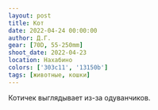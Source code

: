 ```yaml
---
layout: post
title: Кот
date: 2022-04-24 00:00:00
author: Д.Г.
gear: [70D, 55-250mm]
shoot_date: 2022-04-23
location: Нахабино
colors: ['303c11', '13150b']
tags: [животные, кошки]
---
```

Котичек выглядывает из-за одуванчиков.
